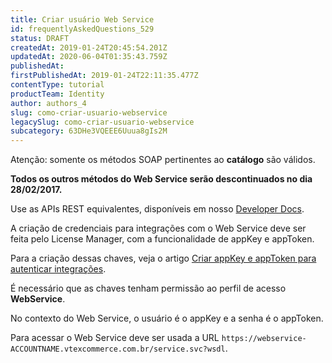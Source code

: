 ```yaml
---
title: Criar usuário Web Service
id: frequentlyAskedQuestions_529
status: DRAFT
createdAt: 2019-01-24T20:45:54.201Z
updatedAt: 2020-06-04T01:35:43.759Z
publishedAt: 
firstPublishedAt: 2019-01-24T22:11:35.477Z
contentType: tutorial
productTeam: Identity
author: authors_4
slug: como-criar-usuario-webservice
legacySlug: como-criar-usuario-webservice
subcategory: 63DHe3VQEEE6Uuua8gIs2M
---
```


<div class="alert alert-danger"><p>Atenção: somente os métodos SOAP pertinentes ao <strong>catálogo</strong> são válidos.</p>
<p><strong>Todos os outros métodos do Web Service serão descontinuados no dia 28/02/2017.</strong></p>
<p>Use as APIs REST equivalentes, disponíveis em nosso <a href="//help.vtex.com/developer-docs/">Developer Docs</a>.</p></div>

A criação de credenciais para integrações com o Web Service deve ser feita pelo License Manager, com a funcionalidade de appKey e appToken.

Para a criação dessas chaves, veja o artigo [Criar appKey e appToken para autenticar integrações](/pt/tutorial/criar-appkey-e-apptoken-para-autenticar-integracoes).

É necessário que as chaves tenham permissão ao perfil de acesso __WebService__.

No contexto do Web Service, o usuário é o appKey e a senha é o appToken.

Para acessar o Web Service deve ser usada a URL `https://webservice-ACCOUNTNAME.vtexcommerce.com.br/service.svc?wsdl`.
